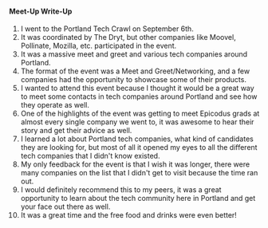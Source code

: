 #### Meet-Up Write-Up

1. I went to the Portland Tech Crawl on September 6th.
1. It was coordinated by The Dryt, but other companies like Moovel, Pollinate, Mozilla, etc. participated in the event.
1. It was a massive meet and greet and various tech companies around Portland.
1. The format of the event was a Meet and Greet/Networking, and a few companies had the opportunity to showcase some of their products.
1. I wanted to attend this event because I thought it would be a great way to meet some contacts in tech companies around Portland and see how they operate as well.
1. One of the highlights of the event was getting to meet Epicodus grads at almost every single company we went to, it was awesome to hear their story and get their advice as well.
1. I learned a lot about Portland tech companies, what kind of candidates they are looking for, but most of all it opened my eyes to all the different tech companies that I didn't know existed.
1. My only feedback for the event is that I wish it was longer, there were many companies on the list that I didn't get to visit because the time ran out.
1. I would definitely recommend this to my peers, it was a great opportunity to learn about the tech community here in Portland and get your face out there as well.
1. It was a great time and the free food and drinks were even better!
